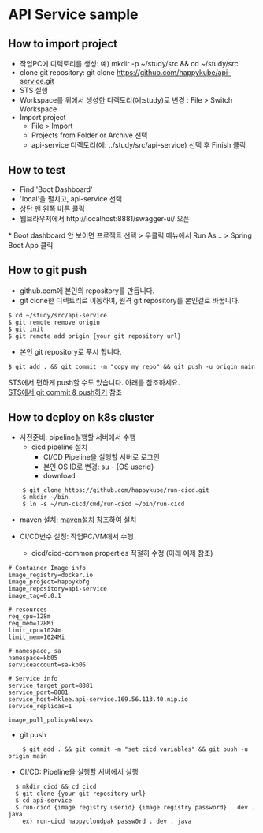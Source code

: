 # API Service sample 

## How to import project 
- 작업PC에 디렉토리를 생성: 
  예) mkdir -p \~/study/src && cd ~/study/src
- clone git repository: git clone https://github.com/happykube/api-service.git 
- STS 실행 
- Workspace를 위에서 생성한 디렉토리(예:study)로 변경 : File > Switch Workspace
- Import project 
  - File > Import 
  - Projects from Folder or Archive 선택
  - api-service 디렉토리(예: ../study/src/api-service) 선택 후 Finish 클릭 

## How to test
- Find 'Boot Dashboard' 
- 'local'을 펼치고, api-service 선택 
- 상단 맨 왼쪽 버튼 클릭 
- 웹브라우저에서 http://localhost:8881/swagger-ui/ 오픈 

\* Boot dashboard 안 보이면 프로젝트 선택 > 우클릭 메뉴에서 Run As .. > Spring Boot App 클릭 

## How to git push 
- github.com에 본인의 repository를 만듭니다.   
- git clone한 디렉토리로 이동하여, 원격 git repository를 본인걸로 바꿉니다. 

```
$ cd ~/study/src/api-service
$ git remote remove origin
$ git init 
$ git remote add origin {your git repository url}
```

- 본인 git repository로 푸시 합니다.  

```
$ git add . && git commit -m "copy my repo" && git push -u origin main
```

STS에서 편하게 push할 수도 있습니다. 아래를 참조하세요.   
[STS에서 git commit & push하기](https://happycloud-lee.tistory.com/194?category=832250) 참조

## How to deploy on k8s cluster
- 사전준비: pipeline실행할 서버에서 수행 
  - cicd pipeline 설치
    - CI/CD Pipeline을 실행할 서버로 로그인 
    - 본인 OS ID로 변경: su - {OS userid}
    - download
    
```
    $ git clone https://github.com/happykube/run-cicd.git
    $ mkdir ~/bin
    $ ln -s ~/run-cicd/cmd/run-cicd ~/bin/run-cicd
```
    
  - maven 설치: [maven설치](https://happycloud-lee.tistory.com/186?category=902419) 참조하여 설치 

- CI/CD변수 설정: 작업PC/VM에서 수행
  - cicd/cicd-common.properties 적절히 수정 (아래 예제 참조)

```
# Container Image info
image_registry=docker.io
image_project=happykbfg
image_repository=api-service
image_tag=0.0.1

# resources
req_cpu=128m
req_mem=128Mi
limit_cpu=1024m
limit_mem=1024Mi

# namespace, sa
namespace=kb05
serviceaccount=sa-kb05

# Service info
service_target_port=8881
service_port=8881
service_host=hklee.api-service.169.56.113.40.nip.io
service_replicas=1

image_pull_policy=Always
```

  - git push   

```  
    $ git add . && git commit -m "set cicd variables" && git push -u origin main   
```
    

- CI/CD: Pipeline을 실행할 서버에서 실행 

```
  $ mkdir cicd && cd cicd 
  $ git clone {your git repository url}
  $ cd api-service 
  $ run-cicd {image registry userid} {image registry password} . dev . java 
    ex) run-cicd happycloudpak passw0rd . dev . java 
```

